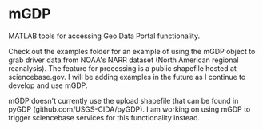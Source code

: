 mGDP
====

MATLAB tools for accessing Geo Data Portal functionality.

Check out the examples folder for an example of using the mGDP object to grab driver data from NOAA's NARR dataset (North American regional reanalysis). The feature for processing is a public shapefile hosted at sciencebase.gov. I will be adding examples in the future as I continue to develop and use mGDP.

mGDP doesn't currently use the upload shapefile that can be found in pyGDP (github.com/USGS-CIDA/pyGDP). I am working on using mGDP to trigger sciencebase services for this functionality instead.  
